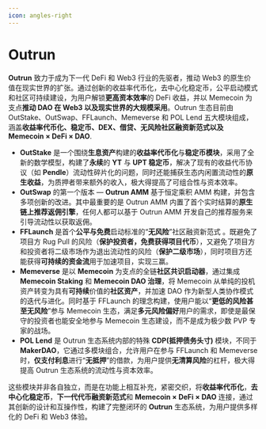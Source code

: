 ```yaml
---
icon: angles-right
---
```


# Outrun

**Outrun** 致力于成为下一代 DeFi 和 Web3 行业的先驱者，推动 Web3 的原生价值在现实世界的扩张。通过创新的收益率代币化，去中心化稳定币，公平启动模式和社区可持续建设，为用户解锁**更高资本效率**的 DeFi 收益，并以 Memecoin 为支点**推动 DAO 在 Web3 以及现实世界的大规模采用**。Outrun 生态目前由 OutStake、OutSwap、FFLaunch、Memeverse 和 POL Lend 五大模块组成，涵盖**收益率代币化、稳定币、DEX、借贷、无风险社区融资新范式以及 Memecoin × DeFi × DAO**.

* **OutStake** 是一个围绕**生息资产**构建的**收益率代币化**与**稳定币模块**，采用了全新的数学模型，构建了**永续**的 **YT** 与 **UPT 稳定币**，解决了现有的收益代币协议（如 **Pendle**）流动性碎片化的问题，同时还能捕获生态内闲置流动性的**原生收益**，为质押者带来额外的收入，极大得提高了可组合性与资本效率。
* **OutSwap** 的第一个版本 — **Outrun AMM** 基于恒定乘积 AMM 构建，并包含多项创新的改进。其中最重要的是 Outrun AMM 内置了首个实时结算的**原生链上推荐返佣引擎**，任何人都可以基于 Outrun AMM 开发自己的推荐服务来引导流动性以获取返佣。
* **FFLaunch** 是首个**公平与免费**启动标准的“**无风险**”社区融资新范式 。既避免了项目方 Rug Pull 的风险（**保护投资者，免费获得项目代币**），又避免了项目方和投资者将二级市场作为退出流动性的风险（**保护二级市场**），同时项目方还能获得**可持续的资金流**用于加速项目，实现三赢。
* **Memeverse** 是以 **Memecoin** 为支点的全链**社区共识启动器**，通过集成 **Memecoin Staking** 和 **Memecoin DAO 治理**，将 Memecoin 从单纯的投机资产转变为具有**可持续**价值的**社区资产**，并加速 DAO 作为新型人类协作模式的迭代与进化。同时基于 FFLaunch 的理念构建，使用户能以“**更低的风险甚至无风险**”参与 Memecoin 生态，满足**多元风险偏好**用户的需求，即使是最保守的投资者也能安全地参与 Memecoin 生态建设，而不是成为极少数 PVP 专家的战场。
* **POL Lend** 是 Outrun 生态系统内部的特殊 **CDP(抵押债务头寸)** 模块，不同于 **MakerDAO**，它通过多模块组合，允许用户在参与 FFLaunch 和 Memeverse 时，**仅支付利息**进行“**无抵押**”的借款，为用户提供**无清算风险**的杠杆，极大得提高 Outrun 生态系统的流动性与资本效率。

这些模块并非各自独立，而是在功能上相互补充，紧密交织，将**收益率代币化**，**去中心化稳定币**，**下一代代币融资新范式**和 **Memecoin × DeFi × DAO** 连接，通过其创新的设计和互操作性，构建了完整闭环的 **Outrun** 生态系统，为用户提供多样化的 DeFi 和 Web3 体验。
